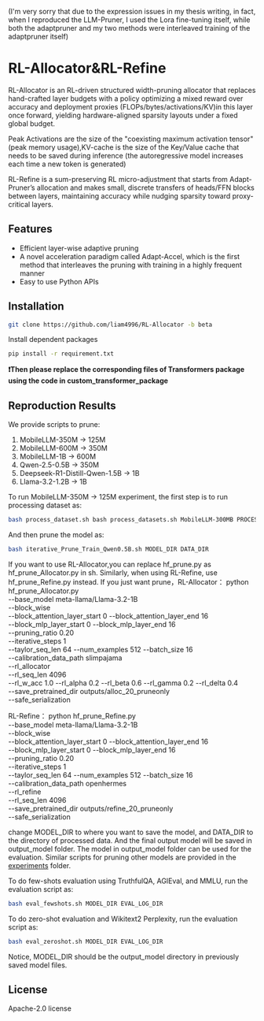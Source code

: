 (I'm very sorry that due to the expression issues in my thesis writing, in fact, when I reproduced the LLM-Pruner, I used the Lora fine-tuning itself, while both the adaptpruner and my two methods were interleaved training of the adaptpruner itself)
# RL-Allocator&RL-Refine

RL-Allocator is an RL-driven structured width-pruning allocator that replaces hand-crafted layer budgets with a policy optimizing a mixed reward over accuracy and deployment proxies (FLOPs/bytes/activations/KV)in this layer once forward, yielding hardware-aligned sparsity layouts under a fixed global budget.


Peak Activations are the size of the "coexisting maximum activation tensor" (peak memory usage),KV-cache is the size of the Key/Value cache that needs to be saved during inference (the autoregressive model increases each time a new token is generated) 

RL-Refine is a sum-preserving RL micro-adjustment that starts from Adapt-Pruner’s allocation and makes small, discrete transfers of heads/FFN blocks between layers, maintaining accuracy while nudging sparsity toward proxy-critical layers.

## Features

- Efficient layer-wise adaptive pruning
- A novel acceleration paradigm called Adapt-Accel, which is the first method that interleaves the pruning with training in a highly frequent manner
- Easy to use Python APIs

## Installation

```bash
git clone https://github.com/liam4996/RL-Allocator -b beta
```

Install dependent packages

```bash
pip install -r requirement.txt
```

**❗Then please replace the corresponding files of Transformers package using the code in custom_transformer_package**


## Reproduction Results
We provide scripts to prune:

1. MobileLLM-350M → 125M
2. MobileLLM-600M → 350M
3. MobileLLM-1B → 600M
4. Qwen-2.5-0.5B → 350M
5. Deepseek-R1-Distill-Qwen-1.5B → 1B   
6. Llama-3.2-1.2B → 1B


To run MobileLLM-350M → 125M experiment, the first step is to run processing dataset as:
```bash
bash process_dataset.sh bash process_datasets.sh MobileLLM-300MB PROCESS_DATA_DIR
```
And then prune the model as:
```bash
bash iterative_Prune_Train_Qwen0.5B.sh MODEL_DIR DATA_DIR
```
If you want to use RL-Allocator,you can replace hf_prune.py as hf_prune_Allocator.py in sh. Similarly, when using RL-Refine, use hf_prune_Refine.py instead.
If you just want prune，RL-Allocator：
python hf_prune_Allocator.py \
  --base_model meta-llama/Llama-3.2-1B \
  --block_wise \
  --block_attention_layer_start 0 --block_attention_layer_end 16 \
  --block_mlp_layer_start 0       --block_mlp_layer_end 16 \
  --pruning_ratio 0.20 \
  --iterative_steps 1 \
  --taylor_seq_len 64 --num_examples 512 --batch_size 16 \
  --calibration_data_path slimpajama \
  --rl_allocator \
  --rl_seq_len 4096 \
  --rl_w_acc 1.0 --rl_alpha 0.2 --rl_beta 0.6 --rl_gamma 0.2 --rl_delta 0.4 \
  --save_pretrained_dir outputs/alloc_20_pruneonly \
  --safe_serialization


RL-Refine：
python hf_prune_Refine.py \
  --base_model meta-llama/Llama-3.2-1B \
  --block_wise \
  --block_attention_layer_start 0 --block_attention_layer_end 16 \
  --block_mlp_layer_start 0       --block_mlp_layer_end 16 \
  --pruning_ratio 0.20 \
  --iterative_steps 1 \
  --taylor_seq_len 64 --num_examples 512 --batch_size 16 \
  --calibration_data_path openhermes \
  --rl_refine \
  --rl_seq_len 4096 \
  --save_pretrained_dir outputs/refine_20_pruneonly \
  --safe_serialization



change MODEL_DIR to where you want to save the model, and DATA_DIR to the directory of processed data. And the final output model will be saved in output_model folder. The model in output_model folder can be used for the evaluation.
Similar scripts for pruning other models are provided in the [experiments](experiments/) folder.

To do few-shots evaluation using TruthfulQA, AGIEval, and MMLU, run the evaluation script as:
```bash
bash eval_fewshots.sh MODEL_DIR EVAL_LOG_DIR 
```

To do zero-shot evaluation and Wikitext2 Perplexity, run the evaluation script as:
```bash
bash eval_zeroshot.sh MODEL_DIR EVAL_LOG_DIR 
```

Notice, MODEL_DIR should be the output_model directory in previously saved model files.



## License

Apache-2.0 license



